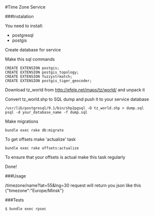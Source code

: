 #Time Zone Service

###Instalation


You need to install:

 - postgresql
 - postgis


Create database for service


Make this sql commands

```
CREATE EXTENSION postgis;
CREATE EXTENSION postgis_topology;
CREATE EXTENSION fuzzystrmatch;
CREATE EXTENSION postgis_tiger_geocoder;
```

Download tz_world from http://efele.net/maps/tz/world/ and unpack it


Convert tz_world.shp to SQL dump and push it to your service database

```
/usr/lib/postgresql/9.1/bin/shp2pgsql -D tz_world.shp > dump.sql
psql -d your_database_name -f dump.sql
```

Make migrations

```
bundle exec rake db:migrate
```

To get offsets make 'actualize' task

```
bundle exec rake offsets:actualize
```

To ensure that your offsets is actual make this task regularly

Done!


###Usage

/timezone/name?lat=55&lng=30 request will return you json like this {"timezone":"Europe/Minsk"}

###Tests

```
$ bundle exec rpsec
```